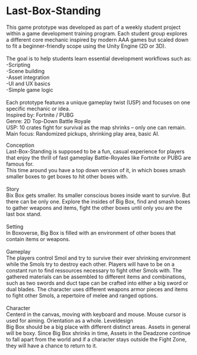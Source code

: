 # Last-Box-Standing<br/>
This game prototype was developed as part of a weekly student project within a game development training program. Each student group explores a different core mechanic inspired by modern AAA games but scaled down to fit a beginner-friendly scope using the Unity Engine (2D or 3D).<br/>
<br/>
The goal is to help students learn essential development workflows such as:<br/>
  -Scripting<br/>
  -Scene building<br/>
  -Asset integration<br/>
  -UI and UX basics<br/>
  -Simple game logic<br/>
<br/>
Each prototype features a unique gameplay twist (USP) and focuses on one specific mechanic or idea.<br/>
Inspired by: Fortnite / PUBG<br/>
Genre: 2D Top-Down Battle Royale<br/>
USP: 10 crates fight for survival as the map shrinks – only one can remain.<br/>
Main focus: Randomized pickups, shrinking play area, basic AI.<br/>

Conception<br/>
Last-Box-Standing is supposed to be a fun, casual experience for players that enjoy the thrill of fast gameplay Battle-Royales like Fortnite or PUBG are famous for.<br/>
This time around you have a top down version of it, in which boxes smash smaller boxes to get boxes to hit other boxes with.<br/>
<br/>
Story<br/>
Bix Box gets smaller. Its smaller conscious boxes inside want to survive. But there can be only one. Explore the insides of Big Box, find and smash boxes to gather weapons and items, fight the other boxes until only you are the last box stand. <br/>
</br>
Setting<br/>
In Boxoverse, Big Box is filled with an environment of other boxes that contain items or weapons.<br/>
<br/>
Gameplay<br/>
The players control Smol and try to survive their ever shrinking environment while the Smols try to destroy each other. Players will have to be on a constant run to find ressources necessary to fight other Smols with. The gathered materials can be assembled to different items and combinations, such as two swords and duct tape can be crafted into either a big sword or dual blades. 
The character uses different weapons armor pieces and items to fight other Smols, a repertoire of melee and ranged options.<br/>
<br/>
Character<br/>
Centerd in the canvas, moving with keyboard and mouse. Mouse cursor is used for aiming. Orientation as a whole. 
Leveldesign<br/>
Big Box should be a big place with different distinct areas. Assets in general will be boxy. Since Big Box shrinks in time, Assets in the Deadzone continue to fall apart from the world and if a character stays outside the Fight Zone, they will have a chance to return to it.
